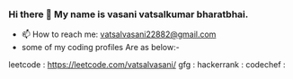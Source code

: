 ### Hi there 👋 My name is vasani vatsalkumar bharatbhai.
- 📫 How to reach me: vatsalvasani22882@gmail.com
- some of my coding profiles Are as below:-

leetcode : https://leetcode.com/vatsalvasani/
gfg :
hackerrank :
codechef : 
<!--
**vatsalvasani/vatsalvasani** is a ✨ _special_ ✨ repository because its `README.md` (this file) appears on your GitHub profile.

Here are some ideas to get you started:

- 🔭 I’m currently working on ...
- 🌱 I’m currently learning ...
- 👯 I’m looking to collaborate on ...
- 🤔 I’m looking for help with ...
- 💬 Ask me about ...
- 📫 How to reach me: ...
- 😄 Pronouns: ...
- ⚡ Fun fact: ...
-->
